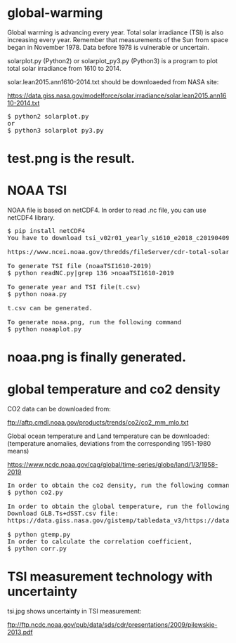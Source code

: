 # global-warming
Global warming is advancing every year. Total solar irradiance (TSI) is also increasing every year.  Remember that measurements of the Sun from space began in November 1978. Data before 1978 is vulnerable or uncertain.

solarplot.py (Python2) or solarplot_py3.py (Python3) is a program to plot total solar irradiance from 1610 to 2014.

solar.lean2015.ann1610-2014.txt should be downloaeded from NASA site:

https://data.giss.nasa.gov/modelforce/solar.irradiance/solar.lean2015.ann1610-2014.txt

<pre>
$ python2 solarplot.py
or
$ python3 solarplot_py3.py
</pre>

test.png is the result.
===========
# NOAA TSI
NOAA file is based on netCDF4.
In order to read .nc file, you can use netCDF4 library.
<pre>
$ pip install netCDF4
You have to download tsi_v02r01_yearly_s1610_e2018_c20190409.nc file:

https://www.ncei.noaa.gov/thredds/fileServer/cdr-total-solar-irradiance/yearly/tsi_v02r01_yearly_s1610_e2018_c20190409.nc

To generate TSI file (noaaTSI1610-2019)
$ python readNC.py|grep 136 >noaaTSI1610-2019

To generate year and TSI file(t.csv) 
$ python noaa.py

t.csv can be generated. 

To generate noaa.png, run the following command
$ python noaaplot.py
</pre>

noaa.png is finally generated.
=======
# global temperature and co2 density
CO2 data can be downloaded from:

ftp://aftp.cmdl.noaa.gov/products/trends/co2/co2_mm_mlo.txt

Global ocean temperature and Land temperature can be downloaded:
(temperature anomalies, deviations from the corresponding 1951-1980 means)

https://www.ncdc.noaa.gov/cag/global/time-series/globe/land/1/3/1958-2019
<pre>
In order to obtain the co2 density, run the following command.
$ python co2.py

In order to obtain the global temperature, run the following command.
Download GLB.Ts+dSST.csv file:
https://data.giss.nasa.gov/gistemp/tabledata_v3/https://data.giss.nasa.gov/gistemp/tabledata_v3/GLB.Ts+dSST.csv

$ python gtemp.py
In order to calculate the correlation coefficient,
$ python corr.py
</pre>


# TSI measurement technology with uncertainty
tsi.jpg 
shows uncertainty in TSI measurement:

ftp://ftp.ncdc.noaa.gov/pub/data/sds/cdr/presentations/2009/pilewskie-2013.pdf
